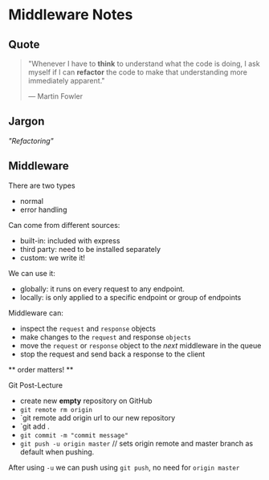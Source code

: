 # Middleware Notes

## Quote

> "Whenever I have to **think** to understand what the code is doing, I ask myself if I can **refactor** the code to make that understanding more immediately apparent."
>
> &mdash; Martin Fowler

## Jargon

_"Refactoring"_

## Middleware

There are two types

- normal
- error handling

Can come from different sources:

- built-in: included with express
- third party: need to be installed separately
- custom: we write it!

We can use it:

- globally: it runs on every request to any endpoint.
- locally: is only applied to a specific endpoint or group of endpoints

Middleware can:

- inspect the `request` and `response` objects
- make changes to the `request` and response `objects`
- move the `request` or `response` object to the _next_ middleware in the queue
- stop the request and send back a response to the client

** order matters! **

Git Post-Lecture

- create new **empty** repository on GitHub
- `git remote rm origin`
- `git remote add origin url to our new repository
- `git add .
- `git commit -m "commit message"`
- `git push -u origin master` // sets origin remote and master branch as default when pushing.

After using `-u` we can push using `git push`, no need for `origin master`

